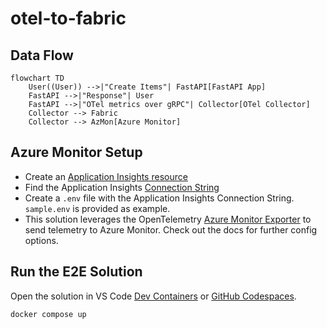 # otel-to-fabric

## Data Flow

```mermaid
flowchart TD
    User((User)) -->|"Create Items"| FastAPI[FastAPI App]
    FastAPI -->|"Response"| User
    FastAPI -->|"OTel metrics over gRPC"| Collector[OTel Collector]
    Collector --> Fabric
    Collector --> AzMon[Azure Monitor]
```

## Azure Monitor Setup

- Create an [Application Insights resource](https://learn.microsoft.com/en-us/azure/azure-monitor/app/create-workspace-resource?tabs=portal#create-an-application-insights-resource)
- Find the Application Insights [Connection String](https://learn.microsoft.com/en-us/azure/azure-monitor/app/connection-strings?tabs=net#find-your-connection-string)
- Create a `.env` file with the Application Insights Connection String. `sample.env` is provided as example.
- This solution leverages the OpenTelemetry [Azure Monitor Exporter](https://github.com/open-telemetry/opentelemetry-collector-contrib/blob/main/exporter/azuremonitorexporter/README.md) to send telemetry to Azure Monitor. Check out the docs for further config options.

## Run the E2E Solution
Open the solution in VS Code [Dev Containers](https://code.visualstudio.com/docs/devcontainers/containers) or [GitHub Codespaces](https://github.com/codespaces).
```sh
docker compose up
```